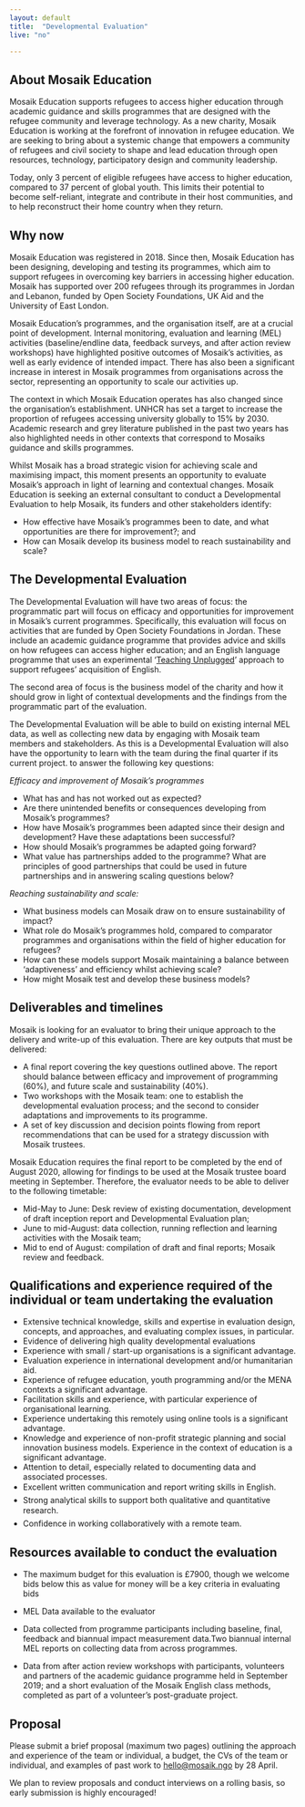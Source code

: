 ```yaml
---
layout: default
title:  "Developmental Evaluation"
live: "no"

---
```


About Mosaik Education
----------------------

Mosaik Education supports refugees to access higher education through academic guidance and skills programmes that are designed with the refugee community and leverage technology. As a new charity, Mosaik Education is working at the forefront of innovation in refugee education. We are seeking to bring about a systemic change that empowers a community of refugees and civil society to shape and lead education through open resources, technology, participatory design and community leadership.

Today, only 3 percent of eligible refugees have access to higher education, compared to 37 percent of global youth. This limits their potential to become self-reliant, integrate and contribute in their host communities, and to help reconstruct their home country when they return.

Why now
-------

Mosaik Education was registered in 2018. Since then, Mosaik Education has been designing, developing and testing its programmes, which aim to support refugees in overcoming key barriers in accessing higher education. Mosaik has supported over 200 refugees through its programmes in Jordan and Lebanon, funded by Open Society Foundations, UK Aid and the University of East London.

Mosaik Education’s programmes, and the organisation itself, are at a crucial point of development. Internal monitoring, evaluation and learning (MEL) activities (baseline/endline data, feedback surveys, and after action review workshops) have highlighted positive outcomes of Mosaik’s activities, as well as early evidence of intended impact. There has also been a significant increase in interest in Mosaik programmes from organisations across the sector, representing an opportunity to scale our activities up.

The context in which Mosaik Education operates has also changed since the organisation’s establishment. UNHCR has set a target to increase the proportion of refugees accessing university globally to 15% by 2030. Academic research and grey literature published in the past two years has also highlighted needs in other contexts that correspond to Mosaiks guidance and skills programmes.

Whilst Mosaik has a broad strategic vision for achieving scale and maximising impact, this moment presents an opportunity to evaluate Mosaik’s approach in light of learning and contextual changes. Mosaik Education is seeking an external consultant to conduct a Developmental Evaluation to help Mosaik, its funders and other stakeholders identify:

*   How effective have Mosaik’s programmes been to date, and what opportunities are there for improvement?; and
*   How can Mosaik develop its business model to reach sustainability and scale?

The Developmental Evaluation
----------------------------

The Developmental Evaluation will have two areas of focus: the programmatic part will focus on efficacy and opportunities for improvement in Mosaik’s current programmes. Specifically, this evaluation will focus on activities that are funded by Open Society Foundations in Jordan. These include an academic guidance programme that provides advice and skills on how refugees can access higher education; and an English language programme that uses an experimental ‘[Teaching Unplugged](https://www.teachingenglish.org.uk/article/teaching-unplugged)’ approach to support refugees’ acquisition of English. 

The second area of focus is the business model of the charity and how it should grow in light of contextual developments and the findings from the programmatic part of the evaluation.

The Developmental Evaluation will be able to build on existing internal MEL data, as well as collecting new data by engaging with Mosaik team members and stakeholders. As this is a Developmental Evaluation will also have the opportunity to learn with the team during the final quarter if its current project. to answer the following key questions:

_Efficacy and improvement of Mosaik’s programmes_

*   What has and has not worked out as expected? 
*   Are there unintended benefits or consequences developing from Mosaik’s programmes?
*   How have Mosaik’s programmes been adapted since their design and development? Have these adaptations been successful?
*   How should Mosaik’s programmes be adapted going forward?
*   What value has partnerships added to the programme? What are principles of good partnerships that could be used in future partnerships and in answering scaling questions below?

_Reaching sustainability and scale:_

*   What business models can Mosaik draw on to ensure sustainability of impact?
*   What role do Mosaik’s programmes hold, compared to comparator programmes and organisations within the field of higher education for refugees?
*   How can these models support Mosaik maintaining a balance between ‘adaptiveness’ and efficiency whilst achieving scale?
*   How might Mosaik test and develop these business models?

Deliverables and timelines
--------------------------

Mosaik is looking for an evaluator to bring their unique approach to the delivery and write-up of this evaluation. There are key outputs that must be delivered:

*   A final report covering the key questions outlined above. The report should balance between efficacy and improvement of programming (60%), and future scale and sustainability (40%).
*   Two workshops with the Mosaik team: one to establish the developmental evaluation process; and the second to consider adaptations and improvements to its programme. 
*   A set of key discussion and decision points flowing from report recommendations that can be used for a strategy discussion with Mosaik trustees.

Mosaik Education requires the final report to be completed by the end of August 2020, allowing for findings to be used at the Mosaik trustee board meeting in September. Therefore, the evaluator needs to be able to deliver to the following timetable:

*   Mid-May to June: Desk review of existing documentation, development of draft inception report and Developmental Evaluation plan;
*   June to mid-August: data collection, running reflection and learning activities with the Mosaik team;
*   Mid to end of August: compilation of draft and final reports; Mosaik review and feedback.

Qualifications and experience required of the individual or team undertaking the evaluation
-------------------------------------------------------------------------------------------

*   Extensive technical knowledge, skills and expertise in evaluation design, concepts, and approaches, and evaluating complex issues, in particular.
*   Evidence of delivering high quality developmental evaluations
*   Experience with small / start-up organisations is a significant advantage.
*   Evaluation experience in international development and/or humanitarian aid.
*   Experience of refugee education, youth programming and/or the MENA contexts a significant advantage.
*   Facilitation skills and experience, with particular experience of organisational learning. 
*   Experience undertaking this remotely using online tools is a significant advantage.
*   Knowledge and experience of non-profit strategic planning and social innovation business models. Experience in the context of education is a significant advantage. 
*   Attention to detail, especially related to documenting data and associated processes.
*   Excellent written communication and report writing skills in English.
*   Strong analytical skills to support both qualitative and quantitative research. 
*   Confidence in working collaboratively with a remote team.

Resources available to conduct the evaluation 
----------------------------------------------

*   The maximum budget for this evaluation is £7900, though we welcome bids below this as value for money will be a key criteria in evaluating bids
*   MEL Data available to the evaluator

*   Data collected from programme participants including baseline, final, feedback and biannual impact measurement data.Two biannual internal MEL reports on collecting data from across programmes.
*   Data from after action review workshops with participants, volunteers and partners of the academic guidance programme held in September 2019; and a short evaluation of the Mosaik English class methods, completed as part of a volunteer’s post-graduate project.

Proposal
--------

Please submit a brief proposal (maximum two pages) outlining the approach and experience of the team or individual, a budget, the CVs of the team or individual, and examples of past work to [hello@mosaik.ngo](mailto:hello@mosaik.ngo) by 28 April. 

We plan to review proposals and conduct interviews on a rolling basis, so early submission is highly encouraged!
